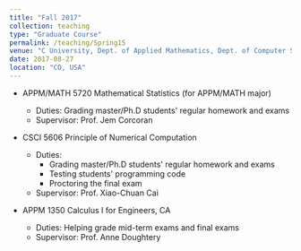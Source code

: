 ```yaml
---
title: "Fall 2017"
collection: teaching
type: "Graduate Course"
permalink: /teaching/Spring15
venue: "C University, Dept. of Applied Mathematics, Dept. of Computer Science"
date: 2017-08-27
location: "CO, USA"
---
```


* APPM/MATH 5720 Mathematical Statistics (for APPM/MATH major)
  * Duties: Grading master/Ph.D students' regular homework and exams
  * Supervisor: Prof. Jem Corcoran

* CSCI 5606 Principle of Numerical Computation
  * Duties:  
    * Grading master/Ph.D students' regular homework and exams
    * Testing students' programming code
    * Proctoring the final exam
  * Supervisor: Prof. Xiao-Chuan Cai

* APPM 1350 Calculus I for Engineers, CA
  * Duties: Helping grade mid-term exams and final exams
  * Supervisor: Prof. Anne Doughtery


